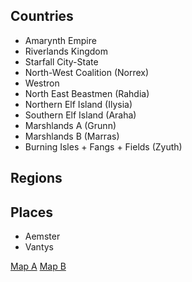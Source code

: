 ## Countries
* Amarynth Empire
* Riverlands Kingdom
* Starfall City-State
* North-West Coalition (Norrex)
* Westron
* North East Beastmen (Rahdia)
* Northern Elf Island (Ilysia)
* Southern Elf Island (Araha)
* Marshlands A (Grunn)
* Marshlands B (Marras)
* Burning Isles + Fangs + Fields (Zyuth)

## Regions


## Places
* Aemster
* Vantys

[Map A](https://i.imgur.com/bZC3Nv3.jpg)
[Map B](https://i.imgur.com/enREIBx.png)
